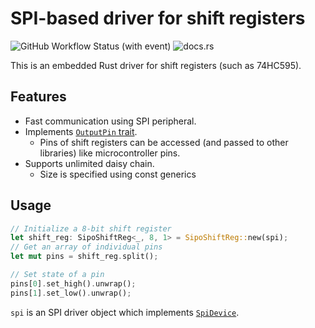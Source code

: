 # SPI-based driver for shift registers
![GitHub Workflow Status (with event)](https://img.shields.io/github/actions/workflow/status/tana/shiftreg-spi/rust.yml)
![docs.rs](https://img.shields.io/docsrs/shiftreg-spi)

This is an embedded Rust driver for shift registers (such as 74HC595).

## Features
- Fast communication using SPI peripheral.
- Implements [`OutputPin` trait](https://docs.rs/embedded-hal/1.0.0-rc.1/embedded_hal/digital/trait.OutputPin.html).
  - Pins of shift registers can be accessed (and passed to other libraries) like microcontroller pins.
- Supports unlimited daisy chain.
  - Size is specified using const generics

## Usage
```rust
// Initialize a 8-bit shift register
let shift_reg: SipoShiftReg<_, 8, 1> = SipoShiftReg::new(spi);
// Get an array of individual pins
let mut pins = shift_reg.split();

// Set state of a pin
pins[0].set_high().unwrap();
pins[1].set_low().unwrap();
```
`spi` is an SPI driver object which implements [`SpiDevice`](https://docs.rs/embedded-hal/1.0.0-rc.1/embedded_hal/spi/trait.SpiDevice.html).
